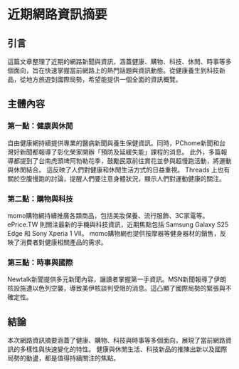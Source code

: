 # 近期網路資訊摘要

## 引言

這篇文章整理了近期的網路新聞與資訊，涵蓋健康、購物、科技、休閒、時事等多個面向，旨在快速掌握當前網路上的熱門話題與資訊動態。從健康養生到科技新品，從地方旅遊到國際局勢，希望能提供一個全面的資訊概覽。

## 主體內容

### 第一點：健康與休閒

自由健康網持續提供專業的醫病新聞與養生保健資訊。同時，PChome新聞和台灣好新聞都報導了彰化榮家開辦「預防及延緩失能」課程的消息。 此外，多篇報導都提到了台南虎頭埤阿勃勒花季，鼓勵民眾前往賞花並參與超慢跑活動，將運動與休閒結合。 這反映了人們對健康和休閒生活方式的日益重視。 Threads 上也有關於空腹慢跑的討論，提醒人們要注意身體狀況，顯示人們對運動健康的關注。

### 第二點：購物與科技

momo購物網持續推廣各類商品，包括美妝保養、流行服飾、3C家電等。 ePrice.TW 則關注最新的手機與科技資訊，近期焦點包括 Samsung Galaxy S25 Edge 和 Sony Xperia 1 VII。 momo購物網也提供按摩器等健身器材的銷售，反映了消費者對健康相關產品的需求。

### 第三點：時事與國際

Newtalk新聞提供多元新聞內容，讓讀者掌握第一手資訊。MSN新聞報導了伊朗核設施遭以色列空襲，導致美伊核談判受阻的消息。這凸顯了國際局勢的緊張與不確定性。

## 結論

本次網路資訊摘要涵蓋了健康、購物、科技與時事等多個面向，展現了當前網路資訊的多樣性與快速變化的特性。 健康與休閒生活、科技新品的推陳出新以及國際局勢的動盪，都是值得持續關注的焦點。
